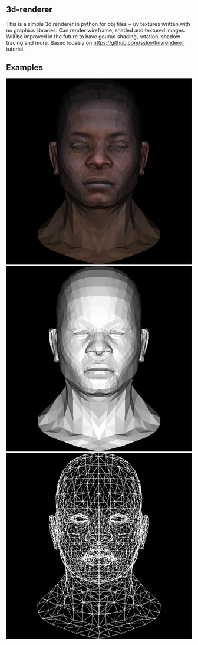 ## 3d-renderer
This is a simple 3d renderer in python for obj files + uv textures written with no graphics libraries. Can render wireframe, shaded and textured images. Will be improved in the future to have gourad shading, rotation, shadow tracing and more. Based loosely on https://github.com/ssloy/tinyrenderer tutorial.

## Examples
![](renders/shaded.bmp)
![](renders/out.bmp) 
![](renders/wire.bmp) 
 
